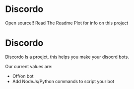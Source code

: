 # Discordo
Open source!! Read The Readme Plot for info on this project 

# Discordo

Discordo Is a proejct, this helps you make your disocrd bots.

Our current values are:
- Off/on bot
- Add NodeJs/Python commands to script your bot

